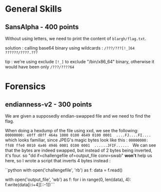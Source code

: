 # General Skills

## SansAlpha - 400 points

Without using letters, we need to print the content of `blargh/flag.txt`.

solution :
calling base64 binary using wildcards :
`/???/???[!_]64 ??????/????.???`

tip : we're using exclude `[!_]` to exclude "/bin/x86_64" binary, otherwise it would have been only `/???/????64`


# Forensics

## endianness-v2 - 300 points

We are given a supposedly endian-swapped file and we need to find the flag.

When doing a hexdump of the file using xxd, we see the following:
``00000000: e0ff d8ff 464a 1000 0100 4649 0100 0001  ....FJ....FI....
``
which looks familiar, since JPEG's magic bytes look like this :
``00000000: ffd8 ffe0 0010 4a46 4946 0001 0100 0001  ......JFIF......
``
We can see that the bytes are indeed swapped, but instead of 2 bytes being inverted, it's four. 
so "dd if=challengefile of=output_file conv=swab" __won't__ help us here, so I wrote a script that inverts 4 bytes instead :

``python
with open('challengefile', 'rb') as f:
    data = f.read()

with open('output_file', 'wb') as f:
    for i in range(0, len(data), 4):
        f.write(data[i:i+4][::-1])```
